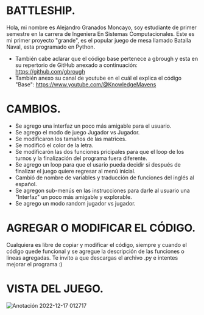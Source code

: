 # BATTLESHIP.
Hola, mi nombre es Alejandro Granados Moncayo, soy estudiante de primer semestre en la carrera de Ingeniera En Sistemas Computacionales. 
Este es mi primer proyecto "grande", es el popular juego de mesa llamado Batalla Naval, esta programado en Python. 
* También cabe aclarar que el código base pertenece a gbrough y esta en su repertorio de GitHub anexado a continuación: https://github.com/gbrough
* También anexo su canal de youtube en el cuál el explica el código "Base": https://www.youtube.com/@KnowledgeMavens 

# CAMBIOS. 
* Se agrego una interfaz un poco más amigable para el usuario. 
* Se agrego el modo de juego Jugador vs Jugador. 
* Se modificaron los tamaños de las matrices. 
* Se modificó el color de la letra. 
* Se modificarón las dos funciones pricipales para que el loop de los turnos y la finalización del programa fuera diferente. 
* Se agrego un loop para que el usario pueda decidir si después de finalizar el juego quiere regresar al menú inicial. 
* Cambió de nombre de variables y traducción de funciones del inglés al español. 
* Se agregon sub-menús en las instrucciones para darle al usuario una "Interfaz" un poco más amigable y explorable.
* Se agrego un modo random jugador vs jugador. 

# AGREGAR O MODIFICAR EL CÓDIGO. 
Cualquiera es libre de copiar y modificar el código, siempre y cuando el código quede funcional y se agregue la descripción de las funciones o lineas agregadas. 
Te invito a que descargas el archivo .py e intentes mejorar el programa :) 

# VISTA DEL JUEGO.
![Anotación 2022-12-17 012717](https://user-images.githubusercontent.com/119845172/208233012-b1a107b3-3843-40db-90b9-27a854f2baeb.png)
